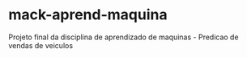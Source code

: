 # mack-aprend-maquina
Projeto final da disciplina de aprendizado de maquinas - Predicao de vendas de veiculos
